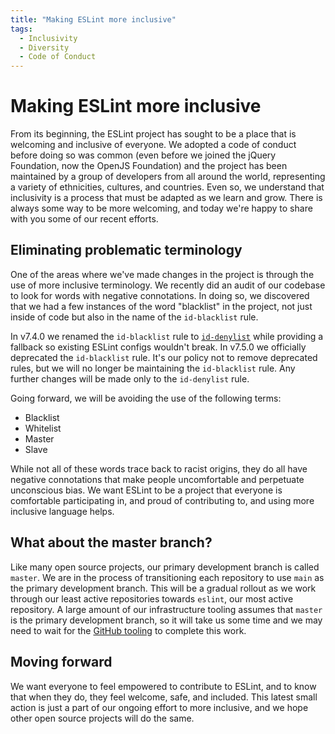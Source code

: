 ```yaml
---
title: "Making ESLint more inclusive"
tags:
  - Inclusivity
  - Diversity
  - Code of Conduct
---
```


# Making ESLint more inclusive

From its beginning, the ESLint project has sought to be a place that is welcoming and inclusive of everyone. We adopted a code of conduct before doing so was common (even before we joined the jQuery Foundation, now the OpenJS Foundation) and the project has been maintained by a group of developers from all around the world, representing a variety of ethnicities, cultures, and countries. Even so, we understand that inclusivity is a process that must be adapted as we learn and grow. There is always some way to be more welcoming, and today we're happy to share with you some of our recent efforts.

## Eliminating problematic terminology

One of the areas where we've made changes in the project is through the use of more inclusive terminology. We recently did an audit of our codebase to look for words with negative connotations. In doing so, we discovered that we had a few instances of the word "blacklist" in the project, not just inside of code but also in the name of the `id-blacklist` rule.

In v7.4.0 we renamed the `id-blacklist` rule to [`id-denylist`](https://eslint.org/docs/rules/id-denylist) while providing a fallback so existing ESLint configs wouldn't break. In v7.5.0 we officially deprecated the `id-blacklist` rule. It's our policy not to remove deprecated rules, but we will no longer be maintaining the `id-blacklist` rule. Any further changes will be made only to the `id-denylist` rule.

Going forward, we will be avoiding the use of the following terms:

* Blacklist
* Whitelist
* Master
* Slave

While not all of these words trace back to racist origins, they do all have negative connotations that make people uncomfortable and perpetuate unconscious bias. We want ESLint to be a project that everyone is comfortable participating in, and proud of contributing to, and using more inclusive language helps.

## What about the master branch?

Like many open source projects, our primary development branch is called `master`. We are in the process of transitioning each repository to use `main` as the primary development branch. This will be a gradual rollout as we work through our least active repositories towards `eslint`, our most active repository. A large amount of our infrastructure tooling assumes that `master` is the primary development branch, so it will take us some time and we may need to wait for the [GitHub tooling](https://github.com/github/renaming) to complete this work.

## Moving forward

We want everyone to feel empowered to contribute to ESLint, and to know that when they do, they feel welcome, safe, and included. This latest small action is just a part of our ongoing effort to more inclusive, and we hope other open source projects will do the same.

